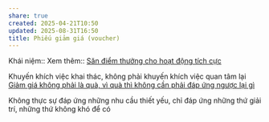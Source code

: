 ```yaml
---
share: true
created: 2025-04-21T10:50
updated: 2025-08-31T16:50
title: Phiếu giảm giá (voucher)
---
```

Khái niệm:: 
Xem thêm:: [Săn điểm thưởng cho hoạt động tích cực](../../%C3%9D%20t%C6%B0%E1%BB%9Fng%20ki%E1%BA%BFm%20ti%E1%BB%81n/%C3%9D%20t%C6%B0%E1%BB%9Fng/C%C3%B4ng%20vi%E1%BB%87c%20th%E1%BB%9Di%20v%E1%BB%A5,%20c%E1%BB%99ng%20t%C3%A1c%20vi%C3%AAn/S%C4%83n%20khuy%E1%BA%BFn%20m%C3%A3i,%20gi%E1%BA%A3m%20gi%C3%A1/S%C4%83n%20%C4%91i%E1%BB%83m%20th%C6%B0%E1%BB%9Fng%20cho%20ho%E1%BA%A1t%20%C4%91%E1%BB%99ng%20t%C3%ADch%20c%E1%BB%B1c.md)

Khuyến khích việc khai thác, không phải khuyến khích việc quan tâm lại
[Giảm giá không phải là quà, vì quà thì không cần phải đáp ứng ngược lại gì](./Gi%E1%BA%A3m%20gi%C3%A1%20kh%C3%B4ng%20ph%E1%BA%A3i%20l%C3%A0%20qu%C3%A0,%20v%C3%AC%20qu%C3%A0%20th%C3%AC%20kh%C3%B4ng%20c%E1%BA%A7n%20ph%E1%BA%A3i%20%C4%91%C3%A1p%20%E1%BB%A9ng%20ng%C6%B0%E1%BB%A3c%20l%E1%BA%A1i%20g%C3%AC.md)

Không thực sự đáp ứng những nhu cầu thiết yếu, chỉ đáp ứng những thứ giải trí, những thứ không khó để có